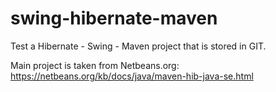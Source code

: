 swing-hibernate-maven
=====================

Test a Hibernate - Swing - Maven  project that is stored in GIT. 

Main project is taken from Netbeans.org: https://netbeans.org/kb/docs/java/maven-hib-java-se.html
